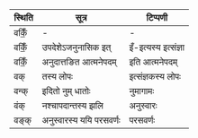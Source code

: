 | स्थिति | सूत्र | टिप्पणी |
| ----- | ------- | ------ |
| वकिँ॒ | - | - |
| वकिँ॒ | उपदेशेऽजनुनासिक इत् | इँ-इत्यस्य इत्संज्ञा |
| वकिँ॒ | अनुदात्तङित आत्मनेपदम् | इति आत्मनेपदम् |
| वक् | तस्य लोपः | इत्संज्ञकस्य लोपः |
| वन्क् | इदितो नुम् धातोः | नुमागामः |
| वंक् | नश्चापदान्तस्य झलि | अनुस्वारः |
| वङ्क् | अनुस्वारस्य ययि परसवर्णः | परसवर्णः |
